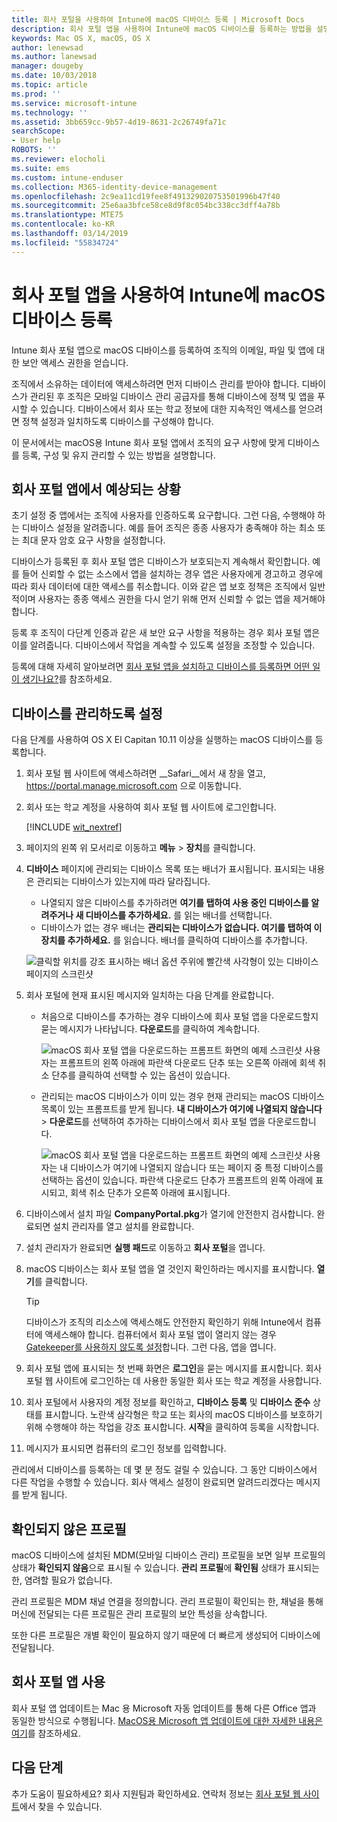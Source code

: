 ```yaml
---
title: 회사 포털을 사용하여 Intune에 macOS 디바이스 등록 | Microsoft Docs
description: 회사 포털 앱을 사용하여 Intune에 macOS 디바이스를 등록하는 방법을 설명합니다.
keywords: Mac OS X, macOS, OS X
author: lenewsad
ms.author: lanewsad
manager: dougeby
ms.date: 10/03/2018
ms.topic: article
ms.prod: ''
ms.service: microsoft-intune
ms.technology: ''
ms.assetid: 3bb659cc-9b57-4d19-8631-2c26749fa71c
searchScope:
- User help
ROBOTS: ''
ms.reviewer: elocholi
ms.suite: ems
ms.custom: intune-enduser
ms.collection: M365-identity-device-management
ms.openlocfilehash: 2c9ea11cd19fee8f491329020753501996b47f40
ms.sourcegitcommit: 25e6aa3bfce58ce8d9f8c054bc338cc3dff4a78b
ms.translationtype: MTE75
ms.contentlocale: ko-KR
ms.lasthandoff: 03/14/2019
ms.locfileid: "55834724"
---
```

# <a name="enroll-your-macos-device-in-intune-with-the-company-portal-app"></a>회사 포털 앱을 사용하여 Intune에 macOS 디바이스 등록

Intune 회사 포털 앱으로 macOS 디바이스를 등록하여 조직의 이메일, 파일 및 앱에 대한 보안 액세스 권한을 얻습니다.

조직에서 소유하는 데이터에 액세스하려면 먼저 디바이스 관리를 받아야 합니다. 디바이스가 관리된 후 조직은 모바일 디바이스 관리 공급자를 통해 디바이스에 정책 및 앱을 푸시할 수 있습니다. 디바이스에서 회사 또는 학교 정보에 대한 지속적인 액세스를 얻으려면 정책 설정과 일치하도록 디바이스를 구성해야 합니다.  

이 문서에서는 macOS용 Intune 회사 포털 앱에서 조직의 요구 사항에 맞게 디바이스를 등록, 구성 및 유지 관리할 수 있는 방법을 설명합니다.

## <a name="what-to-expect-from-the-company-portal-app"></a>회사 포털 앱에서 예상되는 상황

초기 설정 중 앱에서는 조직에 사용자를 인증하도록 요구합니다. 그런 다음, 수행해야 하는 디바이스 설정을 알려줍니다. 예를 들어 조직은 종종 사용자가 충족해야 하는 최소 또는 최대 문자 암호 요구 사항을 설정합니다.    

디바이스가 등록된 후 회사 포털 앱은 디바이스가 보호되는지 계속해서 확인합니다. 예를 들어 신뢰할 수 없는 소스에서 앱을 설치하는 경우 앱은 사용자에게 경고하고 경우에 따라 회사 데이터에 대한 액세스를 취소합니다. 이와 같은 앱 보호 정책은 조직에서 일반적이며 사용자는 종종 액세스 권한을 다시 얻기 위해 먼저 신뢰할 수 없는 앱을 제거해야 합니다.

등록 후 조직이 다단계 인증과 같은 새 보안 요구 사항을 적용하는 경우 회사 포털 앱은 이를 알려줍니다. 디바이스에서 작업을 계속할 수 있도록 설정을 조정할 수 있습니다.  

등록에 대해 자세히 알아보려면 [회사 포털 앱을 설치하고 디바이스를 등록하면 어떤 일이 생기나요?](what-happens-if-you-install-the-Company-Portal-app-and-enroll-your-device-in-intune-macos.md)를 참조하세요.  

## <a name="get-your-device-managed"></a>디바이스를 관리하도록 설정  
다음 단계를 사용하여 OS X El Capitan 10.11 이상을 실행하는 macOS 디바이스를 등록합니다.   


1. 회사 포털 웹 사이트에 액세스하려면 __Safari__에서 새 창을 열고, https://portal.manage.microsoft.com 으로 이동합니다.  

2. 회사 또는 학교 계정을 사용하여 회사 포털 웹 사이트에 로그인합니다.

   [!INCLUDE [wit_nextref](includes/end-user-password-guidance.md)]


3. 페이지의 왼쪽 위 모서리로 이동하고 **메뉴** > **장치**를 클릭합니다.  

4. __디바이스__ 페이지에 관리되는 디바이스 목록 또는 배너가 표시됩니다. 표시되는 내용은 관리되는 디바이스가 있는지에 따라 달라집니다. 
    * 나열되지 않은 디바이스를 추가하려면 **여기를 탭하여 사용 중인 디바이스를 알려주거나 새 디바이스를 추가하세요.** 를 읽는 배너를 선택합니다.
    * 디바이스가 없는 경우 배너는 **관리되는 디바이스가 없습니다. 여기를 탭하여 이 장치를 추가하세요.** 를 읽습니다. 배너를 클릭하여 디바이스를 추가합니다.  

     ![클릭할 위치를 강조 표시하는 배너 옵션 주위에 빨간색 사각형이 있는 디바이스 페이지의 스크린샷](./media/CP-enroll-MACOS-1808.png)  
5.  회사 포털에 현재 표시된 메시지와 일치하는 다음 단계를 완료합니다.  
    * 처음으로 디바이스를 추가하는 경우 디바이스에 회사 포털 앱을 다운로드할지 묻는 메시지가 나타납니다. **다운로드**를 클릭하여 계속합니다.  

         ![macOS 회사 포털 앱을 다운로드하는 프롬프트 화면의 예제 스크린샷 사용자는 프롬프트의 왼쪽 아래에 파란색 다운로드 단추 또는 오른쪽 아래에 회색 취소 단추를 클릭하여 선택할 수 있는 옵션이 있습니다.](./media/CP-enroll-download-macOS-1808.png)  

    * 관리되는 macOS 디바이스가 이미 있는 경우 현재 관리되는 macOS 디바이스 목록이 있는 프롬프트를 받게 됩니다. **내 디바이스가 여기에 나열되지 않습니다** > **다운로드**를 선택하여 추가하는 디바이스에서 회사 포털 앱을 다운로드합니다.  

         ![macOS 회사 포털 앱을 다운로드하는 프롬프트 화면의 예제 스크린샷 사용자는 *내 디바이스가 여기에 나열되지 않습니다* 또는 페이지 중 특정 디바이스를 선택하는 옵션이 있습니다. 파란색 다운로드 단추가 프롬프트의 왼쪽 아래에 표시되고, 회색 취소 단추가 오른쪽 아래에 표시됩니다.](./media/cp-mac-os-device-isnt-here-1808.png)  

6. 디바이스에서 설치 파일 **CompanyPortal.pkg**가 열기에 안전한지 검사합니다. 완료되면 설치 관리자를 열고 설치를 완료합니다.  

7. 설치 관리자가 완료되면 **실행 패드**로 이동하고 **회사 포털**을 엽니다.  

8. macOS 디바이스는 회사 포털 앱을 열 것인지 확인하라는 메시지를 표시합니다. **열기**를 클릭합니다.  

   > [!TIP]
   > 디바이스가 조직의 리소스에 액세스해도 안전한지 확인하기 위해 Intune에서 컴퓨터에 액세스해야 합니다. 컴퓨터에서 회사 포털 앱이 열리지 않는 경우 [Gatekeeper를 사용하지 않도록 설정](https://support.apple.com/HT202491)합니다. 그런 다음, 앱을 엽니다.

9. 회사 포털 앱에 표시되는 첫 번째 화면은 **로그인**을 묻는 메시지를 표시합니다. 회사 포털 웹 사이트에 로그인하는 데 사용한 동일한 회사 또는 학교 계정을 사용합니다.

10. 회사 포털에서 사용자의 계정 정보를 확인하고, **디바이스 등록** 및 **디바이스 준수** 상태를 표시합니다. 노란색 삼각형은 학교 또는 회사의 macOS 디바이스를 보호하기 위해 수행해야 하는 작업을 강조 표시합니다. **시작**을 클릭하여 등록을 시작합니다. 

11. 메시지가 표시되면 컴퓨터의 로그인 정보를 입력합니다.  

관리에서 디바이스를 등록하는 데 몇 분 정도 걸릴 수 있습니다. 그 동안 디바이스에서 다른 작업을 수행할 수 있습니다. 회사 액세스 설정이 완료되면 알려드리겠다는 메시지를 받게 됩니다.  

## <a name="unverified-profiles"></a>확인되지 않은 프로필
macOS 디바이스에 설치된 MDM(모바일 디바이스 관리) 프로필을 보면 일부 프로필의 상태가 **확인되지 않음**으로 표시될 수 있습니다. **관리 프로필**에 **확인됨** 상태가 표시되는 한, 염려할 필요가 없습니다.  

관리 프로필은 MDM 채널 연결을 정의합니다. 관리 프로필이 확인되는 한, 채널을 통해 머신에 전달되는 다른 프로필은 관리 프로필의 보안 특성을 상속합니다.

또한 다른 프로필은 개별 확인이 필요하지 않기 때문에 더 빠르게 생성되어 디바이스에 전달됩니다. 

## <a name="updating-the-company-portal-app"></a>회사 포털 앱 사용

회사 포털 앱 업데이트는 Mac 용 Microsoft 자동 업데이트를 통해 다른 Office 앱과 동일한 방식으로 수행됩니다. [MacOS용 Microsoft 앱 업데이트에 대한 자세한 내용은 여기](https://support.office.com/article/Check-for-Office-for-Mac-updates-automatically-bfd1e497-c24d-4754-92ab-910a4074d7c1)를 참조하세요.  

## <a name="next-steps"></a>다음 단계  
추가 도움이 필요하세요? 회사 지원팀과 확인하세요. 연락처 정보는 [회사 포털 웹 사이트](https://go.microsoft.com/fwlink/?linkid=2010980)에서 찾을 수 있습니다.  


